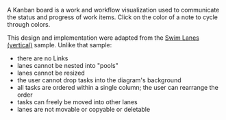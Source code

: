 ﻿A Kanban board is a work and workflow visualization used to communicate the status and progress of work items. Click on the color of a note to cycle through colors.

This design and implementation were adapted from the [Swim Lanes (vertical)](demo/SwimLanesVertical) sample.
Unlike that sample:
  + there are no Links
  + lanes cannot be nested into "pools"
  + lanes cannot be resized
  + the user cannot drop tasks into the diagram's background
  + all tasks are ordered within a single column; the user can rearrange the order
  + tasks can freely be moved into other lanes 
  + lanes are not movable or copyable or deletable 
